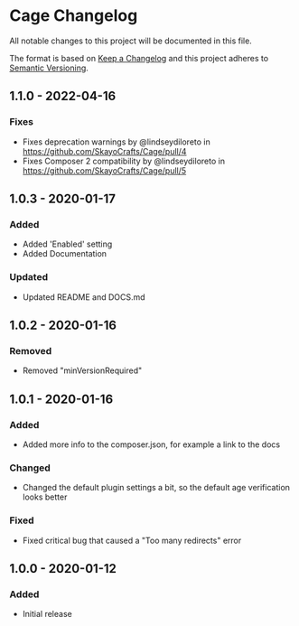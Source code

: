 # Cage Changelog

All notable changes to this project will be documented in this file.

The format is based on [Keep a Changelog](http://keepachangelog.com/) and this project adheres to [Semantic Versioning](http://semver.org/).

## 1.1.0 - 2022-04-16
### Fixes
* Fixes deprecation warnings by @lindseydiloreto in https://github.com/SkayoCrafts/Cage/pull/4
* Fixes Composer 2 compatibility by @lindseydiloreto in https://github.com/SkayoCrafts/Cage/pull/5

## 1.0.3 - 2020-01-17
### Added
- Added 'Enabled' setting
- Added Documentation

### Updated
- Updated README and DOCS.md

## 1.0.2 - 2020-01-16
### Removed
- Removed "minVersionRequired"

## 1.0.1 - 2020-01-16
### Added
- Added more info to the composer.json, for example a link to the docs

### Changed
- Changed the default plugin settings a bit, so the default age verification looks better

### Fixed
- Fixed critical bug that caused a "Too many redirects" error

## 1.0.0 - 2020-01-12
### Added
- Initial release
